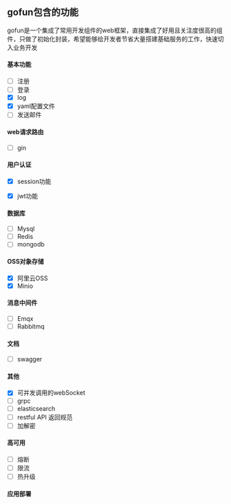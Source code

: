 ## gofun包含的功能
gofun是一个集成了常用开发组件的web框架，直接集成了好用且关注度很高的组件，只做了初始化封装，希望能够给开发者节省大量搭建基础服务的工作，快速切入业务开发

#### 基本功能
- [ ] 注册
- [ ] 登录
- [X] log
- [X] yaml配置文件
- [ ] 发送邮件

#### web请求路由
- [ ] gin

#### 用户认证
- [X] session功能
- [X] jwt功能


#### 数据库
- [ ] Mysql
- [ ] Redis
- [ ] mongodb

#### OSS对象存储
- [X] 阿里云OSS
- [X] Minio

#### 消息中间件
- [ ] Emqx
- [ ] Rabbitmq

#### 文档
- [ ] swagger

#### 其他
- [X] 可并发调用的webSocket
- [ ] grpc
- [ ] elasticsearch
- [ ] restful API 返回规范
- [ ] 加解密

#### 高可用
- [ ] 熔断
- [ ] 限流
- [ ] 热升级

#### 应用部署

